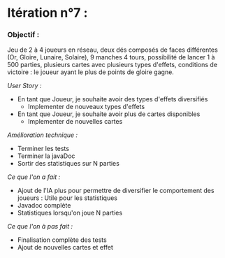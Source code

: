 <h1>Itération n°7 :</h1>

<h3>Objectif :</h3> 
Jeu de 2 à 4 joueurs en réseau, deux dés composés de faces différentes (Or, Gloire, Lunaire, Solaire), 9 manches 4 tours, possibilité de lancer 1 à 500 parties, plusieurs cartes avec plusieurs types d'effets, conditions de victoire : le joueur ayant le plus de points de gloire gagne.


<i> User Story : </i>
- En tant que Joueur, je souhaite avoir des types d'effets diversifiés
  - Implementer de nouveaux types d'effets
- En tant que Joueur, je souhaite avoir plus de cartes disponibles
  - Implementer de nouvelles cartes

<i> Amélioration technique : </i>
- Terminer les tests
- Terminer la javaDoc
- Sortir des statistiques sur N parties

<i>Ce que l'on a fait :</i>
- Ajout de l'IA plus pour permettre de diversifier le comportement des joueurs : Utile pour les statistiques
- Javadoc complète
- Statistiques lorsqu'on joue N parties



<i>Ce que l'on à pas fait :</i>
- Finalisation complète des tests
- Ajout de nouvelles cartes et effet
